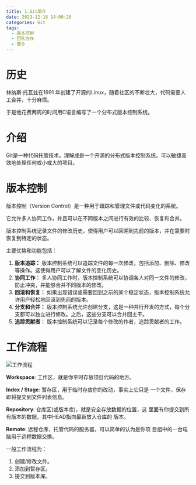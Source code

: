 ```yaml
---
title: 1.Git简介
date: 2023-12-16 14:00:26
categories: Git
tags:
  - 版本控制
  - 团队协作
  - 简介
---
```


# 历史

林纳斯·托瓦兹在1991 年创建了开源的Linux，随着社区的不断壮大，代码需要人工合并，十分麻烦。

于是他花费两周的时间用C语言编写了一个分布式版本控制系统。

# 介绍

Git是一种代码托管技术。理解成是一个开源的分布式版本控制系统，可以敏捷高效地处理任何或小或大的项目。

# 版本控制

版本控制（Version Control）是一种用于跟踪和管理文件或代码变化的系统。

它允许多人协同工作，并且可以在不同版本之间进行有效的比较、恢复和合并。

版本控制系统记录文件的修改历史，使得用户可以回溯到先前的版本，并在需要时恢复到特定的状态。

主要优势和功能包括：

1. **版本追踪：** 版本控制系统可以追踪文件的每一次修改，包括添加、删除、修改等操作。这使得用户可以了解文件的变化历史。
2. **协同工作：** 多人协同工作时，版本控制系统可以协调各人对同一文件的修改，防止冲突，并能够合并不同版本的修改。
3. **回滚和恢复：** 如果出现错误或需要回到之前的某个稳定状态，版本控制系统允许用户轻松地回滚到先前的版本。
4. **分支和合并：** 版本控制系统允许创建分支，这是一种并行开发的方式，每个分支都可以独立进行修改。之后，这些分支可以合并回主干。
5. **追踪贡献者：** 版本控制系统可以记录每个修改的作者，追踪贡献者的工作。

# 工作流程

![工作流程](image-20231216143140501.png)

**Workspace**: 工作区，就是你平时存放项目代码的地方。

**Index / Stage**: 暂存区，用于临时存放你的改动，事实上它只是 一个文件，保存即将提交到文件列表信息。

**Repository**: 仓库区(或版本库)，就是安全存放数据的位置，这 里面有你提交到所有版本的数据。其中HEAD指向最新放入仓库的 版本。

**Remote**: 远程仓库，托管代码的服务器，可以简单的认为是你项 目组中的一台电脑用于远程数据交换。

一般工作流程为：

1. 创建/修改文件。
2. 添加到暂存区。
3. 提交到版本库。

